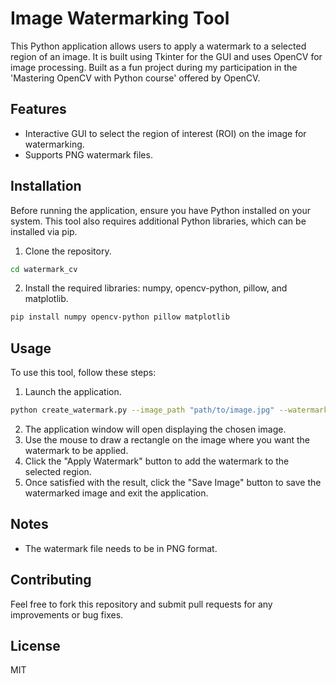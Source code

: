 # Image Watermarking Tool

This Python application allows users to apply a watermark to a selected region of an image. It is built using Tkinter for the GUI and uses OpenCV for image processing. Built as a fun project during my participation in the 'Mastering OpenCV with Python course' offered by OpenCV.

## Features

- Interactive GUI to select the region of interest (ROI) on the image for watermarking.
- Supports PNG watermark files.

## Installation

Before running the application, ensure you have Python installed on your system. This tool also requires additional Python libraries, which can be installed via pip.

1. Clone the repository.

```bash
cd watermark_cv
```

2. Install the required libraries: numpy, opencv-python, pillow, and matplotlib.

```bash
pip install numpy opencv-python pillow matplotlib
```

## Usage

To use this tool, follow these steps:

1. Launch the application.

```bash
python create_watermark.py --image_path "path/to/image.jpg" --watermark_path "path/to/watermark.png"
```
2. The application window will open displaying the chosen image.
3. Use the mouse to draw a rectangle on the image where you want the watermark to be applied.
4. Click the "Apply Watermark" button to add the watermark to the selected region.
5. Once satisfied with the result, click the "Save Image" button to save the watermarked image and exit the application.

## Notes

- The watermark file needs to be in PNG format.

## Contributing

Feel free to fork this repository and submit pull requests for any improvements or bug fixes.

## License

MIT